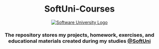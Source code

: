 <!DOCTYPE html>
<html lang="en">
<head>
    <meta charset="UTF-8">
    <meta http-equiv="X-UA-Compatible" content="IE=edge">
    <meta name="viewport" content="width=device-width, initial-scale=1.0">
</head>

<body>
    <header>
        <h1 align="center">SoftUni-Courses</h1>
        <section>
            <article>
                <a href="https://softuni.bg/">
                    <img src="https://softuni.bg/content/images/svg-logos/software-university-logo.svg?sanitize=true"
                        alt="Software University Logo" class="softuni__header__logo__link__img">
                </a>
            </article>
            <article>
                <h1 align="center">
                    The repository stores my projects, homework, exercises, and educational materials created during
                    my studies
                    <a href="https://softuni.bg/" target="_blank">@SoftUni</a>
                </h1>
            </article>
        </section>
    </header>
</body>
